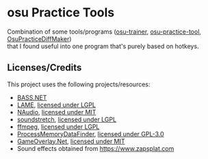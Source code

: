 # osu Practice Tools
Combination of some tools/programs ([osu-trainer](https://github.com/FunOrange/osu-trainer), [osu-practice-tool](https://github.com/JerryZhu99/osu-practice-tool), [OsuPracticeDiffMaker](https://github.com/ssz7-ch2/OsuPracticeDiffMaker))  
that I found useful into one program that's purely based on hotkeys.

## Licenses/Credits
This project uses the following projects/resources:
- [BASS.NET](http://bass.radio42.com/)
- [LAME](https://lame.sourceforge.io/), [licensed under LGPL](https://lame.sourceforge.io/license.txt)
- [NAudio](https://github.com/naudio/NAudio), [licensed under MIT](https://github.com/naudio/NAudio/blob/master/license.txt)
- [soundstretch](https://www.surina.net/soundtouch), [licensed under LGPL](https://www.surina.net/soundtouch/license.html)
- [ffmpeg](https://www.ffmpeg.org/), [licensed under LGPL](https://www.ffmpeg.org/legal.html)
- [ProcessMemoryDataFinder](https://github.com/Piotrekol/ProcessMemoryDataFinder), [licensed under GPL-3.0](https://github.com/Piotrekol/ProcessMemoryDataFinder/blob/master/LICENSE)
- [GameOverlay.Net](https://github.com/michel-pi/GameOverlay.Net), [licensed under MIT](https://github.com/michel-pi/GameOverlay.Net/blob/master/LICENSE)
- Sound effects obtained from https://www.zapsplat.com
